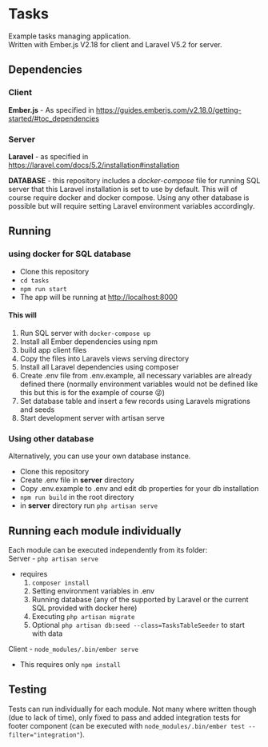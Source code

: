 # Tasks

Example tasks managing application.  
Written with Ember.js V2.18 for client and Laravel V5.2 for server.

## Dependencies

### Client

**Ember.js** - As specified in <https://guides.emberjs.com/v2.18.0/getting-started/#toc_dependencies>

### Server

**Laravel** - as specified in <https://laravel.com/docs/5.2/installation#installation>

**DATABASE** - this repository includes a _docker-compose_ file for running SQL server that this Laravel installation is set to use by default. This will of course require docker and docker compose. Using any other database is possible but will require setting Laravel environment variables accordingly.

## Running

### using docker for SQL database

* Clone this repository
* `cd tasks`
* `npm run start`
* The app will be running at <http://localhost:8000>

#### This will

1. Run SQL server with `docker-compose up`
2. Install all Ember dependencies using npm
3. build app client files
4. Copy the files into Laravels views serving directory
5. Install all Laravel dependencies using composer
6. Create .env file from .env.example, all necessary variables are already defined there (normally environment variables would not be defined like this but this is for the example of course :stuck_out_tongue_winking_eye:)
7. Set database table and insert a few records using Laravels migrations and seeds
8. Start development server with artisan serve

### Using other database

Alternatively, you can use your own database instance.

* Clone this repository
* Create .env file in **server** directory
* Copy .env.example to .env and edit db properties for your db installation
* `npm run build` in the root directory
* in **server** directory run `php artisan serve`

## Running each module individually

Each module can be executed independently from its folder:  
Server - `php artisan serve`

* requires
    1. `composer install`
    2. Setting environment variables in .env
    3. Running database (any of the supported by Laravel or the current SQL provided with docker here)
    4. Executing `php artisan migrate`
    5. Optional `php artisan db:seed --class=TasksTableSeeder` to start with data

Client - `node_modules/.bin/ember serve`

* This requires only `npm install`

## Testing

Tests can run individually for each module. Not many where written though (due to lack of time), only fixed to pass and added integration tests for footer component (can be executed with `node_modules/.bin/ember test --filter="integration"`).
